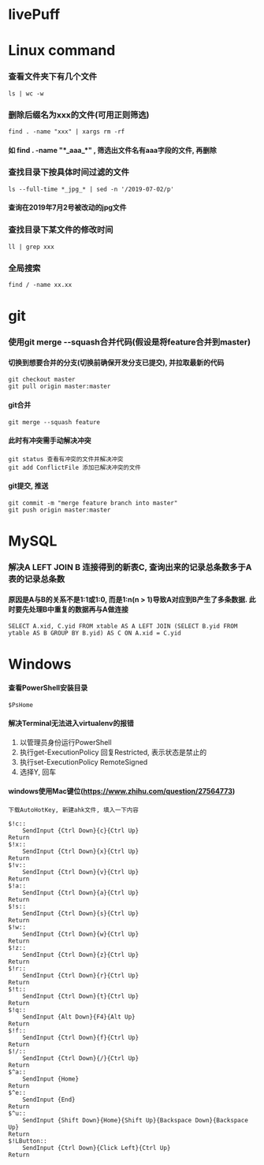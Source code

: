 # livePuff

# Linux command

### 查看文件夹下有几个文件
```linux
ls | wc -w
```

### 删除后缀名为xxx的文件(可用正则筛选)
```linux
find . -name "xxx" | xargs rm -rf
```
#### 如 find . -name "\*\_aaa\_\*" , 筛选出文件名有aaa字段的文件, 再删除

### 查找目录下按具体时间过滤的文件
```linux
ls --full-time *_jpg_* | sed -n '/2019-07-02/p'
```
#### 查询在2019年7月2号被改动的jpg文件

### 查找目录下某文件的修改时间
```linux
ll | grep xxx
```

### 全局搜索
```linux
find / -name xx.xx
```
# git

### 使用git merge --squash合并代码(假设是将feature合并到master)
#### 切换到想要合并的分支(切换前确保开发分支已提交), 并拉取最新的代码
```git
git checkout master
git pull origin master:master
```
#### git合并
```
git merge --squash feature
```
#### 此时有冲突需手动解决冲突
```git
git status 查看有冲突的文件并解决冲突
git add ConflictFile 添加已解决冲突的文件
```
#### git提交, 推送
```git
git commit -m "merge feature branch into master"
git push origin master:master
```

# MySQL

### 解决A LEFT JOIN B 连接得到的新表C, 查询出来的记录总条数多于A表的记录总条数
#### 原因是A与B的关系不是1:1或1:0, 而是1:n(n > 1)导致A对应到B产生了多条数据. 此时要先处理B中重复的数据再与A做连接
```Mysql
SELECT A.xid, C.yid FROM xtable AS A LEFT JOIN (SELECT B.yid FROM ytable AS B GROUP BY B.yid) AS C ON A.xid = C.yid
```

# Windows
#### 查看PowerShell安装目录
```
$PsHome
```

#### 解决Terminal无法进入virtualenv的报错
1. 以管理员身份运行PowerShell
2. 执行get-ExecutionPolicy 回复Restricted, 表示状态是禁止的
3. 执行set-ExecutionPolicy RemoteSigned
4. 选择Y, 回车

#### windows使用Mac键位(https://www.zhihu.com/question/27564773)
```
下载AutoHotKey, 新建ahk文件, 填入一下内容

$!c::
	SendInput {Ctrl Down}{c}{Ctrl Up}
Return
$!x::
	SendInput {Ctrl Down}{x}{Ctrl Up}
Return
$!v::
	SendInput {Ctrl Down}{v}{Ctrl Up}
Return
$!a::
	SendInput {Ctrl Down}{a}{Ctrl Up}
Return
$!s::
	SendInput {Ctrl Down}{s}{Ctrl Up}
Return
$!w::
	SendInput {Ctrl Down}{w}{Ctrl Up}
Return
$!z::
	SendInput {Ctrl Down}{z}{Ctrl Up}
Return
$!r::
	SendInput {Ctrl Down}{r}{Ctrl Up}
Return
$!t::
	SendInput {Ctrl Down}{t}{Ctrl Up}
Return
$!q::
	SendInput {Alt Down}{F4}{Alt Up}
Return
$!f::
	SendInput {Ctrl Down}{f}{Ctrl Up}
Return
$!/::
	SendInput {Ctrl Down}{/}{Ctrl Up}
Return
$^a::
	SendInput {Home}
Return
$^e::
	SendInput {End}
Return
$^u::
	SendInput {Shift Down}{Home}{Shift Up}{Backspace Down}{Backspace Up}
Return
$!LButton::
	SendInput {Ctrl Down}{Click Left}{Ctrl Up}
Return

```
